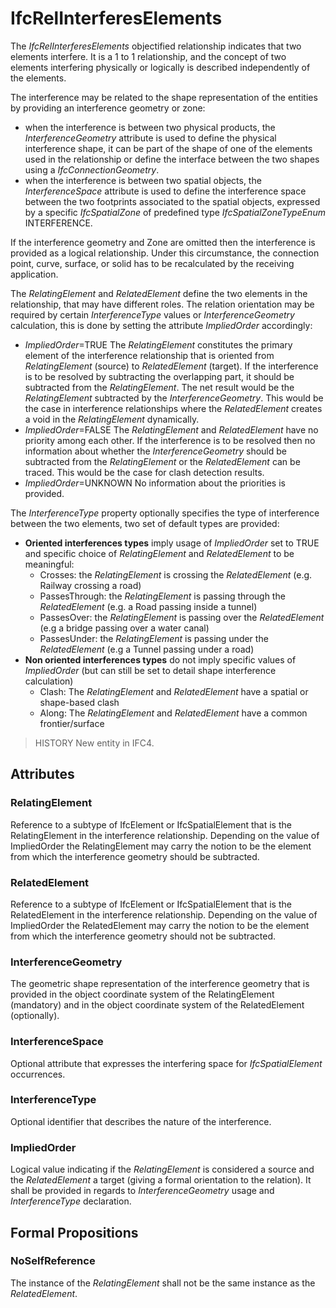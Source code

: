 # IfcRelInterferesElements

The _IfcRelInterferesElements_ objectified relationship indicates that two elements interfere.
It is a 1 to 1 relationship, and the concept of two elements interfering physically or logically is described independently of the elements.

The interference may be related to the shape representation of the entities by providing an interference geometry or zone:

* when the interference is between two physical products, the _InterferenceGeometry_ attribute is used to define the physical interference shape, it can be part of the shape of one of the elements used in the relationship or define the interface between the two shapes using a _IfcConnectionGeometry_.
* when the interference is between two spatial objects, the _InterferenceSpace_ attribute is used to define the interference space between the two footprints associated to the spatial objects, expressed by a specific _IfcSpatialZone_ of predefined type _IfcSpatialZoneTypeEnum_ INTERFERENCE.

If the interference geometry and Zone are omitted then the interference is provided as a logical relationship. Under this circumstance, the connection point, curve, surface, or solid has to be recalculated by the receiving application.

The _RelatingElement_ and _RelatedElement_ define the two elements in the relationship, that may have different roles.
The relation orientation may be required by certain _InterferenceType_ values or _InterferenceGeometry_ calculation, this is done by setting the attribute _ImpliedOrder_ accordingly:

* _ImpliedOrder_=TRUE The _RelatingElement_ constitutes the primary element of the interference relationship that is oriented from _RelatingElement_ (source) to _RelatedElement_ (target). If the interference is to be resolved by subtracting the overlapping part, it should be subtracted from the _RelatingElement_. The net result would be the _RelatingElement_ subtracted by the _InterferenceGeometry_. This would be the case in interference relationships where the _RelatedElement_ creates a void in the _RelatingElement_ dynamically.
* _ImpliedOrder_=FALSE The _RelatingElement_ and _RelatedElement_ have no priority among each other. If the interference is to be resolved then no information about whether the _InterferenceGeometry_ should be subtracted from the _RelatingElement_ or the _RelatedElement_ can be traced. This would be the case for clash detection results.
* _ImpliedOrder_=UNKNOWN No information about the priorities is provided.

The _InterferenceType_ property optionally specifies the type of interference between the two elements, two set of default types are provided:

* **Oriented interferences types** imply usage of _ImpliedOrder_ set to TRUE and specific choice of _RelatingElement_ and _RelatedElement_ to be meaningful:
    * Crosses: the _RelatingElement_ is crossing the _RelatedElement_ (e.g. Railway crossing a road)
    * PassesThrough: the _RelatingElement_ is passing through the _RelatedElement_ (e.g. a Road passing inside a tunnel)
    * PassesOver: the _RelatingElement_ is passing over the _RelatedElement_ (e.g a bridge passing over a water canal)
    * PassesUnder: the _RelatingElement_ is passing under the _RelatedElement_ (e.g a Tunnel passing under a road)
* **Non oriented interferences types** do not imply specific values of _ImpliedOrder_ (but can still be set to detail shape interference calculation)
    * Clash: The _RelatingElement_ and _RelatedElement_ have a spatial or shape-based clash
    * Along: The _RelatingElement_ and _RelatedElement_ have a common frontier/surface

> HISTORY  New entity in IFC4.

## Attributes

### RelatingElement
Reference to a subtype of IfcElement or IfcSpatialElement that is the RelatingElement in the interference relationship. Depending on the value of ImpliedOrder the RelatingElement may carry the notion to be the element from which the interference geometry should be subtracted.

### RelatedElement
Reference to a subtype of IfcElement or IfcSpatialElement that is the RelatedElement in the interference relationship. Depending on the value of ImpliedOrder the RelatedElement may carry the notion to be the element from which the interference geometry should not be subtracted.

### InterferenceGeometry
The geometric shape representation of the interference geometry that is provided in the object coordinate system of the RelatingElement (mandatory) and in the object coordinate system of the RelatedElement (optionally).

### InterferenceSpace
Optional attribute that expresses the interfering space for _IfcSpatialElement_ occurrences.

### InterferenceType
Optional identifier that describes the nature of the interference.

### ImpliedOrder
Logical value indicating if the _RelatingElement_ is considered a source and the _RelatedElement_ a target (giving a formal orientation to the relation). It shall be provided in regards to _InterferenceGeometry_ usage and _InterferenceType_ declaration.

## Formal Propositions

### NoSelfReference
The instance of the _RelatingElement_ shall not be the same instance as the _RelatedElement_.
